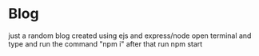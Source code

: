 # Blog
just a random blog created using ejs and express/node
open terminal and type and run the command "npm i"
after that run npm start

